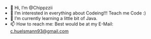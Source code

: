 - 👋 Hi, I’m @Chippzzii
- 👀 I’m interested in everything about Codeing!!! Teach me Code :)
- 🌱 I’m currently learning a little bit of Java.
- 📫 How to reach me: Best would be at my E-Mail: c.huelsmann93@gmail.com

<!---
Chippzzii/Chippzzii is a ✨ special ✨ repository because its `README.md` (this file) appears on your GitHub profile.
You can click the Preview link to take a look at your changes.
--->
